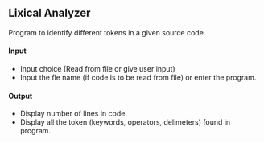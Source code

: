 ## Lixical Analyzer
Program to identify different tokens in a given source code.

#### Input
- Input choice (Read from file or give user input)
- Input the fle name (if code is to be read from file) or enter the program.

#### Output
- Display number of lines in code.
- Display all the token (keywords, operators, delimeters) found in program.
